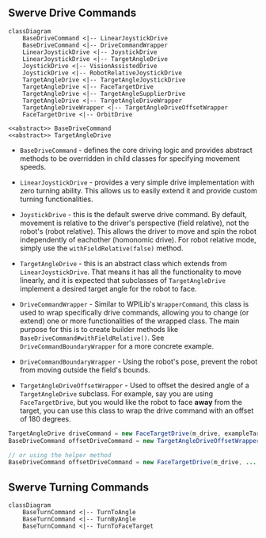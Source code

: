 ## Swerve Drive Commands

```mermaid
classDiagram
    BaseDriveCommand <|-- LinearJoystickDrive
    BaseDriveCommand <|-- DriveCommandWrapper
    LinearJoystickDrive <|-- JoystickDrive
    LinearJoystickDrive <|-- TargetAngleDrive
    JoystickDrive <|-- VisionAssistedDrive
    JoystickDrive <|-- RobotRelativeJoystickDrive
    TargetAngleDrive <|-- TargetAngleJoystickDrive
    TargetAngleDrive <|-- FaceTargetDrive
    TargetAngleDrive <|-- TargetAngleSupplierDrive
    TargetAngleDrive <|-- TargetAngleDriveWrapper
    TargetAngleDriveWrapper <|-- TargetAngleDriveOffsetWrapper
    FaceTargetDrive <|-- OrbitDrive

<<abstract>> BaseDriveCommand
<<abstract>> TargetAngleDrive
```

- `BaseDriveCommand` - defines the core driving logic and provides abstract methods to be overridden in child classes for specifying movement speeds.

- `LinearJoystickDrive` - provides a very simple drive implementation with zero turning ability. This allows us to easily extend it and provide custom turning functionalities.

- `JoystickDrive` - this is the default swerve drive command. By default, movement is relative to the driver's perspective (field relative), not the robot's (robot relative). This allows the driver to move and spin the robot independently of eachother (homonomic drive). For robot relative mode, simply use the `withFieldRelative(false)` method.

- `TargetAngleDrive` - this is an abstract class which extends from `LinearJoystickDrive`. That means it has all the functionality to move linearly, and it is expected that subclasses of `TargetAngleDrive` implement a desired target angle for the robot to face.

- `DriveCommandWrapper` - Similar to WPILib's `WrapperCommand`, this class is used to wrap specifically drive commands, allowing you to change (or extend) one or more functionalities of the wrapped class. The main purpose for this is to create builder methods like `BaseDriveCommand#withFieldRelative()`. See `DriveCommandBoundaryWrapper` for a more concrete example.

- `DriveCommandBoundaryWrapper` - Using the robot's pose, prevent the robot from moving outside the field's bounds.

- `TargetAngleDriveOffsetWrapper` - Used to offset the desired angle of a `TargetAngleDrive` subclass. For example, say you are using `FaceTargetDrive`, but you would like the robot to face **away** from the target, you can use this class to wrap the drive command with an offset of 180 degrees.
```java
TargetAngleDrive driveCommand = new FaceTargetDrive(m_drive, exampleTargetPose);
BaseDriveCommand offsetDriveCommand = new TargetAngleDriveOffsetWrapper(driveCommand, ..., Rotation2d.fromDegrees(180));

// or using the helper method
BaseDriveCommand offsetDriveCommand = new FaceTargetDrive(m_drive, ..., exampleTargetPose).asInverted();
```

## Swerve Turning Commands
```mermaid
classDiagram
    BaseTurnCommand <|-- TurnToAngle
    BaseTurnCommand <|-- TurnByAngle
    BaseTurnCommand <|-- TurnToFaceTarget
```
